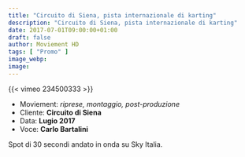 ```yaml
---
title: "Circuito di Siena, pista internazionale di karting"
description: "Circuito di Siena, pista internazionale di karting"
date: 2017-07-01T09:00:00+01:00
draft: false
author: Moviement HD
tags: [ "Promo" ]
image_webp:
image:
---
```


{{< vimeo 234500333 >}}
<br>

- Moviement: *riprese, montaggio, post-produzione*
- Cliente: **Circuito di Siena**
- Data: **Lugio 2017**
- Voce: **Carlo Bartalini**

Spot di 30 secondi andato in onda su Sky Italia.
